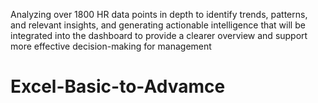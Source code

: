 Analyzing over 1800 HR data points in depth to identify trends, patterns, and relevant insights, and generating actionable intelligence that will be integrated into the dashboard to provide a clearer overview and support more effective decision-making for management
# Excel-Basic-to-Advamce
